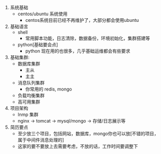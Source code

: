 1. 系统基础
    - centos/ubuntu 系统使用
        - centos系统目前已经不再维护了，大部分都会使用ubuntu
2. 基础语言
    - shell
        - 常用脚本功能，日志清除，数据备份，环境初始化，集群搭建等
    - python[基础要会点]
        - python 现在用的也很多，几乎基础运维都会有些要求
3. 基础集群:
    - 数据库集群
        - 主从
        - 主主
    - 消息队列集群
        - 你常用的 redis, mongo
    - 负载均衡集群
    - 高可用集群
4. 项目架构
    - lnmp 集群
    - nginx -> tomcat -> mysql/mongo -> 存储/日志展示等
5. 简历要点
    - 至少放三个项目，包括网站，数据库，mongo你也可以放[不错的项目，属于中间件消息处理的]
    - 这家的要不要放上去需要考虑，不放的话，工作时间要调整下